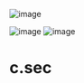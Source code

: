 ![image](https://github.com/ihebbennaceur/c.sec/assets/129274519/b337c358-65ea-4a2c-ab81-12427cd86a2a)

![image](https://github.com/ihebbennaceur/c.sec/assets/129274519/952c9bd1-3712-4604-9b89-3d6fd879f2ea)
![image](https://github.com/ihebbennaceur/c.sec/assets/129274519/9495bdc4-0226-4f19-a5ff-16c5207d6cfc)




# c.sec
